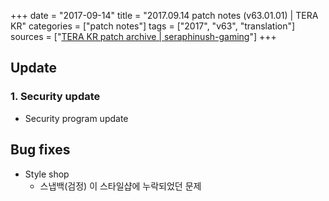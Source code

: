 +++
date = "2017-09-14"
title = "2017.09.14 patch notes (v63.01.01) | TERA KR"
categories = ["patch notes"]
tags = ["2017", "v63", "translation"]
sources = ["[TERA KR patch archive | seraphinush-gaming](/ko/patch/2017/v63-01-01)"]
+++

## Update

### **1.** Security update
- Security program update

## Bug fixes

- Style shop
  - 스냅백(검정) 이 스타일샵에 누락되었던 문제
